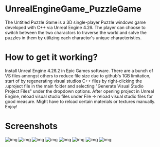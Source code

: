 # UnrealEngineGame_PuzzleGame
The Untitled Puzzle Game is a 3D single-player Puzzle windows game developed with C++ via Unreal Engine 4.26. The player can choose to switch between the two charactors to traverse the world and solve the puzzles in them by utilizing each charactor's unique characteristics. 

# How to get it working?
Install Unreal Engine 4.26.2 in Epic Games software. There are a bunch of VS files amongst others to reduce file size due to github's 1GB limitation, start of by regenerating visual studios C++ files by right-clicking the .uproject file in the main folder and selecting "Generate Visual Studio Project Files" under the dropdown options. After opening project in Unreal Engine, reload visual studio files under File -> reload visual studio files for good measure. Might have to reload certain materials or textures manually. Enjoy!

# Screenshots
![img](https://github.com/shorntheshrimp/UE462_PuzzleGame/blob/main/screenshots/gifss1.gif?raw=true)
![img](https://github.com/shorntheshrimp/UE462_PuzzleGame/blob/main/screenshots/gifss2.gif?raw=true)
![img](https://github.com/shorntheshrimp/UE462_PuzzleGame/blob/main/screenshots/gifss3.gif?raw=true)
![img](https://github.com/shorntheshrimp/UE462_PuzzleGame/blob/main/screenshots/gifss4.gif?raw=true)
![img](https://github.com/shorntheshrimp/UE462_PuzzleGame/blob/main/screenshots/gifss5.gif?raw=true)
![img](https://github.com/shorntheshrimp/UE462_PuzzleGame/blob/main/screenshots/gifss6.gif?raw=true)
![img](https://github.com/shorntheshrimp/UE462_PuzzleGame/blob/main/screenshots/gifss7.gif?raw=true)
![img](https://github.com/shorntheshrimp/UE462_PuzzleGame/blob/main/screenshots/gifss8.gif?raw=true)